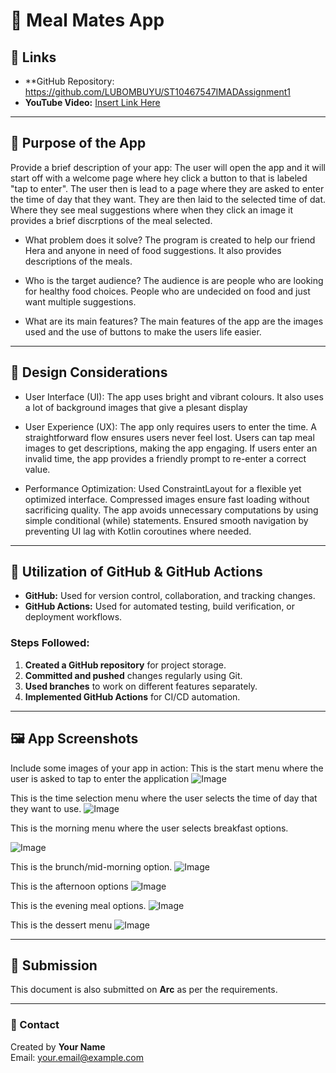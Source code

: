 # 📱 Meal Mates App

## 🔗 Links
- **GitHub Repository: https://github.com/LUBOMBUYU/ST10467547IMADAssignment1
- **YouTube Video:** [Insert Link Here](https://youtube.com/your-video-link)

---

## 📌 Purpose of the App
Provide a brief description of your app:
The user will open the app and it will start off with a welcome page where hey click a button to that is labeled "tap to enter".
The user then is lead to a page where they are asked to enter the time of day that they want. They are then laid to the selected
time of dat. Where they see meal suggestions where when they click an image it provides a brief discrptions of the meal selected.


- What problem does it solve?
The program is created to help our friend Hera and anyone in need of food suggestions.
It also provides descriptions of the meals.
  
- Who is the target audience?
The audience is are people who are looking for healthy food choices.
People who are undecided on food and just want multiple suggestions.

  
- What are its main features?
The main features of the app are the images used and the use of buttons to make the users life easier.
---

## 🎨 Design Considerations
- User Interface (UI):
The app uses bright and vibrant colours. It also uses a lot of background images that give a plesant display

- User Experience (UX):
The app only requires users to enter the time.
A straightforward flow ensures users never feel lost.
Users can tap meal images to get descriptions, making the app engaging.
If users enter an invalid time, the app provides a friendly prompt to re-enter a correct value.

- Performance Optimization:
Used ConstraintLayout for a flexible yet optimized interface.
Compressed images ensure fast loading without sacrificing quality.
The app avoids unnecessary computations by using simple conditional (while) statements.
Ensured smooth navigation by preventing UI lag with Kotlin coroutines where needed.

---

## 🔄 Utilization of GitHub & GitHub Actions
- **GitHub:** Used for version control, collaboration, and tracking changes.
- **GitHub Actions:** Used for automated testing, build verification, or deployment workflows.

### **Steps Followed:**
1. **Created a GitHub repository** for project storage.
2. **Committed and pushed** changes regularly using Git.
3. **Used branches** to work on different features separately.
4. **Implemented GitHub Actions** for CI/CD automation.

---

## 🖼️ App Screenshots
Include some images of your app in action:
This is the start menu where the user is asked to tap to enter the application
![Image](https://github.com/user-attachments/assets/8d9061bd-8299-41e1-b74c-d698fd77dcb8)

This is the time selection menu where the user selects the time of day that they want to use.
![Image](https://github.com/user-attachments/assets/9e53ed98-2dd5-4299-8bc7-8a4806d8d163)

This is the morning menu where the user selects breakfast options.

![Image](https://github.com/user-attachments/assets/e0c996f1-eed6-4f5e-884c-15d16c1f4ed9)

This is the brunch/mid-morning option.
![Image](https://github.com/user-attachments/assets/c9c6f328-7697-40fb-b71c-c9b1ca719744)

This is the afternoon options
![Image](https://github.com/user-attachments/assets/890288b3-7a0a-4939-828b-d66f39e990bb)

This is the evening meal options.
![Image](https://github.com/user-attachments/assets/4cf31ada-d111-4617-8eb3-6c7be14a5595)

This is the dessert menu
![Image](https://github.com/user-attachments/assets/c333889b-fbb6-4612-9878-1e624b5c7431)

---

## 📂 Submission
This document is also submitted on **Arc** as per the requirements.

---

### **📧 Contact**
Created by **Your Name**  
Email: your.email@example.com  
